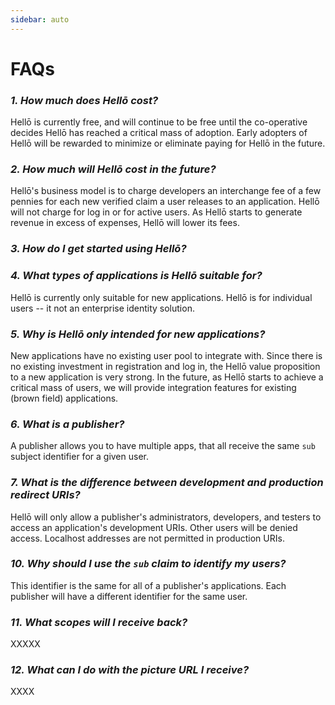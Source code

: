 ```yaml
---
sidebar: auto
---
```


# FAQs

<div id="faqs">
<!-- FAQs should be below this -->

### *1. How much does Hellō cost?*

Hellō is currently free, and will continue to be free until the co-operative decides Hellō has reached a critical mass of adoption. Early adopters of Hellō will be rewarded to minimize or eliminate paying for Hellō in the future.

### *2. How much will Hellō cost in the future?*

Hellō's business model is to charge developers an interchange fee of a few pennies for each new verified claim a user releases to an application. Hellō will not charge for log in or for active users. As Hellō starts to generate revenue in excess of expenses, Hellō will lower its fees.

### *3. How do I get started using Hellō?*

### *4. What types of applications is Hellō suitable for?*

Hellō is currently only suitable for new applications. Hellō is for individual users -- it not an enterprise identity solution.

### *5. Why is Hellō only intended for new applications?*

New applications have no existing user pool to integrate with. Since there is no existing investment in registration and log in, the Hellō value proposition to a new application is very strong. In the future, as Hellō starts to achieve a critical mass of users, we will provide integration features for existing (brown field) applications.

### *6. What is a publisher?*

A publisher allows you to have multiple apps, that all receive the same `sub` subject identifier for a given user.

### *7. What is the difference between development and production redirect URIs?*

Hellō will only allow a publisher's administrators, developers, and testers to access an application's development URIs. Other users will be denied access. Localhost addresses are not permitted in production URIs.

### *10. Why should I use the `sub` claim to identify my users?*

This identifier is the same for all of a publisher's applications. Each publisher will have a different identifier for the same user.

### *11. What scopes will I receive back?*

XXXXX

### *12. What can I do with the picture URL I receive?*

XXXX

<!-- FAQs should be above this -->
</div>

